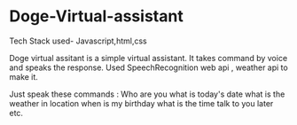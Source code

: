 # Doge-Virtual-assistant

Tech Stack used-
Javascript,html,css

Doge virtual assitant is a simple virtual assistant. It takes command by voice and speaks the response.
Used SpeechRecognition web api , weather api to make it.

Just speak these commands :
Who are you
what is today's date
what is the weather in location
when is my birthday
what is the time
talk to you later 
etc.

